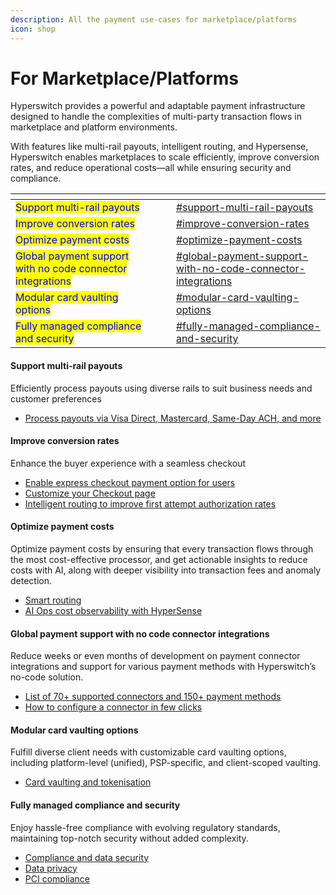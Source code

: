 ```yaml
---
description: All the payment use-cases for marketplace/platforms
icon: shop
---
```


# For Marketplace/Platforms

Hyperswitch provides a powerful and adaptable payment infrastructure designed to handle the complexities of multi-party transaction flows in marketplace and platform environments.&#x20;

With features like multi-rail payouts, intelligent routing, and Hypersense, Hyperswitch enables marketplaces to scale efficiently, improve conversion rates, and reduce operational costs—all while ensuring security and compliance.

<table data-view="cards"><thead><tr><th></th><th data-hidden></th><th data-hidden></th><th data-hidden data-card-target data-type="content-ref"></th></tr></thead><tbody><tr><td><mark style="color:blue;">Support multi-rail payouts</mark></td><td></td><td></td><td><a href="for-marketplace-platforms.md#support-multi-rail-payouts">#support-multi-rail-payouts</a></td></tr><tr><td><mark style="color:blue;">Improve conversion rates</mark></td><td></td><td></td><td><a href="for-marketplace-platforms.md#improve-conversion-rates">#improve-conversion-rates</a></td></tr><tr><td><mark style="color:blue;">Optimize payment costs</mark></td><td></td><td></td><td><a href="for-marketplace-platforms.md#optimize-payment-costs">#optimize-payment-costs</a></td></tr><tr><td><mark style="color:blue;">Global payment support with no code connector integrations</mark></td><td></td><td></td><td><a href="for-marketplace-platforms.md#global-payment-support-with-no-code-connector-integrations">#global-payment-support-with-no-code-connector-integrations</a></td></tr><tr><td><mark style="color:blue;">Modular card vaulting options</mark></td><td></td><td></td><td><a href="for-marketplace-platforms.md#modular-card-vaulting-options">#modular-card-vaulting-options</a></td></tr><tr><td><mark style="color:blue;">Fully managed compliance and security</mark></td><td></td><td></td><td><a href="for-marketplace-platforms.md#fully-managed-compliance-and-security">#fully-managed-compliance-and-security</a></td></tr></tbody></table>

#### Support multi-rail payouts

Efficiently process payouts using diverse rails to suit business needs and customer preferences

* [Process payouts via Visa Direct, Mastercard, Same-Day ACH, and more](https://docs.hyperswitch.io/explore-hyperswitch/payment-flows-and-management/payouts)

#### Improve conversion rates

Enhance the buyer experience with a seamless checkout&#x20;

* [Enable express checkout payment option for users](https://docs.hyperswitch.io/explore-hyperswitch/merchant-controls/integration-guide/web/node-and-react#id-3.-complete-the-checkout-on-the-client)
* [Customize your Checkout page](https://docs.hyperswitch.io/explore-hyperswitch/merchant-controls/integration-guide/web/customization)
* [Intelligent routing to improve first attempt authorization rates](https://docs.hyperswitch.io/explore-hyperswitch/payment-flows-and-management/smart-router/intelligent-routing)

#### **Optimize payment costs**

Optimize payment costs by ensuring that every transaction flows through the most cost-effective processor, and get actionable insights to reduce costs with AI, along with deeper visibility into transaction fees and anomaly detection.

* [Smart routing](https://docs.hyperswitch.io/explore-hyperswitch/payment-flows-and-management/smart-router)
* [AI Ops cost observability with HyperSense](https://docs.hyperswitch.io/explore-hyperswitch/account-management/analytics-and-operations/hypersense-ai-powered-payment-operations)

#### Global payment support with no code connector integrations&#x20;

Reduce weeks or even months of development on payment connector integrations and support for various payment methods with Hyperswitch’s no-code solution.

* [List of 70+ supported connectors and 150+ payment methods](https://hyperswitch.io/pm-list)
* [How to configure a connector in few clicks](https://docs.hyperswitch.io/hyperswitch-cloud/connectors/activate-connector-on-hyperswitch)

#### Modular card vaulting options&#x20;

Fulfill diverse client needs with customizable card vaulting options, including platform-level (unified), PSP-specific, and client-scoped vaulting.

* [Card vaulting and tokenisation](https://docs.hyperswitch.io/features/payment-flows-and-management/tokenization-and-saved-cards)&#x20;

#### Fully managed compliance and security&#x20;

Enjoy hassle-free compliance with evolving regulatory standards, maintaining top-notch security without added complexity.

* [Compliance and data security](https://docs.hyperswitch.io/security-and-compliance/overview)
* [Data privacy](https://docs.hyperswitch.io/security-and-compliance/security)
* [PCI compliance](https://docs.hyperswitch.io/security-and-compliance/pci-compliance)

